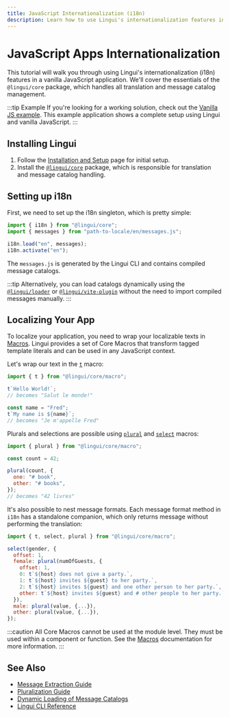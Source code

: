 ```yaml
---
title: JavaScript Internationalization (i18n)
description: Learn how to use Lingui's internationalization features in your vanilla JavaScript application
---
```


# JavaScript Apps Internationalization

This tutorial will walk you through using Lingui's internationalization (i18n) features in a vanilla JavaScript application. We'll cover the essentials of the `@lingui/core` package, which handles all translation and message catalog management.

:::tip Example
If you're looking for a working solution, check out the [Vanilla JS example](https://github.com/lingui/js-lingui/tree/main/examples/js). This example application shows a complete setup using Lingui and vanilla JavaScript.
:::

## Installing Lingui

1. Follow the [Installation and Setup](../installation.mdx) page for initial setup.
2. Install the [`@lingui/core`](../ref/core.md) package, which is responsible for translation and message catalog handling.

## Setting up i18n

First, we need to set up the i18n singleton, which is pretty simple:

```js
import { i18n } from "@lingui/core";
import { messages } from "path-to-locale/en/messages.js";

i18n.load("en", messages);
i18n.activate("en");
```

The `messages.js` is generated by the Lingui CLI and contains compiled message catalogs.

:::tip
Alternatively, you can load catalogs dynamically using the [`@lingui/loader`](../ref/loader.md) or [`@lingui/vite-plugin`](../ref/vite-plugin.md) without the need to import compiled messages manually.
:::

## Localizing Your App

To localize your application, you need to wrap your localizable texts in [Macros](../ref/macro.mdx). Lingui provides a set of Core Macros that transform tagged template literals and can be used in any JavaScript context.

Let's wrap our text in the [`t`](../ref/macro.mdx#t) macro:

```js
import { t } from "@lingui/core/macro";

t`Hello World!`;
// becomes "Salut le monde!"

const name = "Fred";
t`My name is ${name}`;
// becomes "Je m'appelle Fred"
```

Plurals and selections are possible using [`plural`](../ref/macro.mdx#plural) and [`select`](../ref/macro.mdx#select) macros:

```js
import { plural } from "@lingui/core/macro";

const count = 42;

plural(count, {
  one: "# book",
  other: "# books",
});
// becomes "42 livres"
```

It's also possible to nest message formats. Each message format method in `i18n` has a standalone companion, which only returns message without performing the translation:

```js
import { t, select, plural } from "@lingui/core/macro";

select(gender, {
  offset: 1,
  female: plural(numOfGuests, {
    offset: 1,
    0: t`${host} does not give a party.`,
    1: t`${host} invites ${guest} to her party.`,
    2: t`${host} invites ${guest} and one other person to her party.`,
    other: t`${host} invites ${guest} and # other people to her party.`
  }),
  male: plural(value, {...}),
  other: plural(value, {...}),
});
```

:::caution
All Core Macros cannot be used at the module level. They must be used within a component or function. See the [Macros](../ref/macro.mdx#using-macros) documentation for more information.
:::

## See Also

- [Message Extraction Guide](../guides/message-extraction.md)
- [Pluralization Guide](../guides/plurals.md)
- [Dynamic Loading of Message Catalogs](../guides/dynamic-loading-catalogs.md)
- [Lingui CLI Reference](../ref/cli.md)
